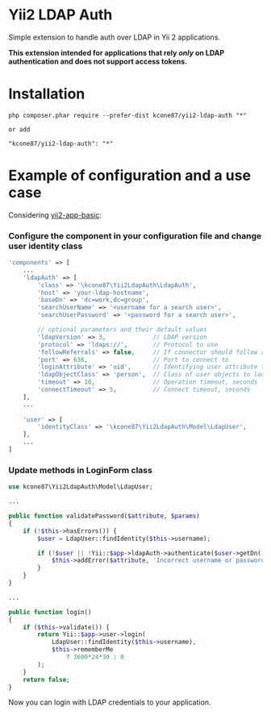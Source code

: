 # Yii2 LDAP Auth
Simple extension to handle auth over LDAP in Yii 2 applications.

**This extension intended for applications that rely *only* on LDAP authentication and does not support access tokens.**

# Installation

```shell script
php composer.phar require --prefer-dist kcone87/yii2-ldap-auth "*"

or add

"kcone87/yii2-ldap-auth": "*"
```

# Example of configuration and a use case
Considering [yii2-app-basic](https://github.com/yiisoft/yii2-app-basic): 

### Configure the component in your configuration file and change user identity class
```php
'components' => [
    ...
    'ldapAuth' => [
        'class' => '\kcone87\Yii2LdapAuth\LdapAuth',
        'host' => 'your-ldap-hostname',
        'baseDn' => 'dc=work,dc=group',
        'searchUserName' => '<username for a search user>',
        'searchUserPassword' => '<password for a search user>',

        // optional parameters and their default values
        'ldapVersion' => 3,             // LDAP version
        'protocol' => 'ldaps://',       // Protocol to use           
        'followReferrals' => false,     // If connector should follow referrals
        'port' => 636,                  // Port to connect to
        'loginAttribute' => 'uid',      // Identifying user attribute to look up for
        'ldapObjectClass' => 'person',  // Class of user objects to look up for
        'timeout' => 10,                // Operation timeout, seconds
        'connectTimeout' => 5,          // Connect timeout, seconds
    ],
    ...
    
    'user' => [
        'identityClass' => '\kcone87\Yii2LdapAuth\Model\LdapUser',
    ],
    ...
]
```
### Update methods in LoginForm class
```php
use kcone87\Yii2LdapAuth\Model\LdapUser;

...

public function validatePassword($attribute, $params)
{
    if (!$this->hasErrors()) {
        $user = LdapUser::findIdentity($this->username);

        if (!$user || !Yii::$app->ldapAuth->authenticate($user->getDn(), $this->password) {
            $this->addError($attribute, 'Incorrect username or password.');
        }
    }
}

...

public function login()
{
    if ($this->validate()) {
        return Yii::$app->user->login(
            LdapUser::findIdentity($this->username),
            $this->rememberMe
                ? 3600*24*30 : 0
        );
    }
    return false;
}
```
Now you can login with LDAP credentials to your application.